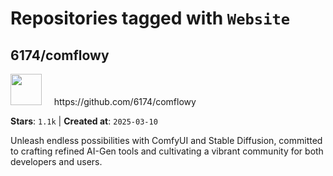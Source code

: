 # Repositories tagged with `Website`


## 6174/comflowy


<a href='https://github.com/6174/comflowy'>
<img src="https://avatars.githubusercontent.com/u/3872872?v=4" width="50" height="50"></a> &nbsp; &nbsp; https://github.com/6174/comflowy

**Stars**: `1.1k` | **Created at**: `2025-03-10`


Unleash endless possibilities with ComfyUI and Stable Diffusion, committed to crafting refined AI-Gen tools and cultivating a vibrant community for both developers and users. 
